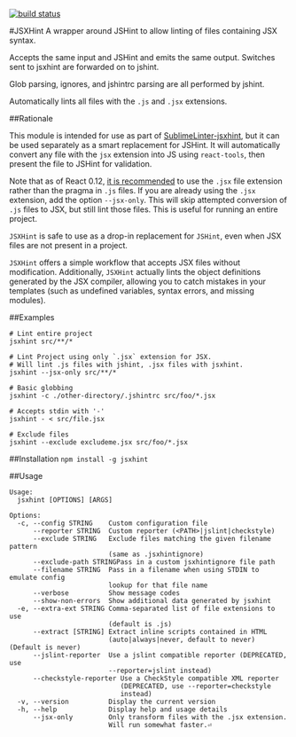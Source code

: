 [![build status](https://secure.travis-ci.org/STRML/JSXHint.png)](http://travis-ci.org/STRML/JSXHint)

#JSXHint
A wrapper around JSHint to allow linting of files containing JSX syntax.

Accepts the same input and JSHint and emits the same output. Switches sent to jsxhint
are forwarded on to jshint.

Glob parsing, ignores, and jshintrc parsing are all performed by jshint.

Automatically lints all files with the `.js` and `.jsx` extensions.

##Rationale

This module is intended for use as part of 
[SublimeLinter-jsxhint](https://github.com/SublimeLinter/SublimeLinter-jsxhint),
but it can be used separately as a smart replacement for JSHint. It will automatically convert any file with 
the `jsx` extension into JS using `react-tools`, then present the file to JSHint for validation. 

Note that as of React 0.12, [it is recommended](https://github.com/facebook/react/issues/832) to use the `.jsx`
file extension rather than the pragma in `.js` files. If you are already using the `.jsx` extension, add the option
`--jsx-only`. This will skip attempted conversion of `.js` files to JSX, but still lint those files.
This is useful for running an entire project.

`JSXHint` is safe to use as a drop-in replacement for `JSHint`, even when JSX files are not present in a project.

`JSXHint` offers a simple workflow that accepts JSX files without modification.
Additionally, `JSXHint` actually lints the object definitions generated by the JSX compiler, allowing you to catch 
mistakes in your templates (such as undefined variables, syntax errors, and missing modules).

##Examples

```
# Lint entire project
jsxhint src/**/*

# Lint Project using only `.jsx` extension for JSX.
# Will lint .js files with jshint, .jsx files with jsxhint.
jsxhint --jsx-only src/**/*

# Basic globbing
jsxhint -c ./other-directory/.jshintrc src/foo/*.jsx

# Accepts stdin with '-'
jsxhint - < src/file.jsx

# Exclude files
jsxhint --exclude excludeme.jsx src/foo/*.jsx 
```

##Installation
`npm install -g jsxhint`

##Usage

```
Usage:
  jsxhint [OPTIONS] [ARGS]

Options:
  -c, --config STRING    Custom configuration file
      --reporter STRING  Custom reporter (<PATH>|jslint|checkstyle)
      --exclude STRING   Exclude files matching the given filename pattern
                         (same as .jsxhintignore)
      --exclude-path STRINGPass in a custom jsxhintignore file path
      --filename STRING  Pass in a filename when using STDIN to emulate config
                         lookup for that file name
      --verbose          Show message codes
      --show-non-errors  Show additional data generated by jsxhint
  -e, --extra-ext STRING Comma-separated list of file extensions to use
                         (default is .js)
      --extract [STRING] Extract inline scripts contained in HTML
                         (auto|always|never, default to never)  (Default is never)
      --jslint-reporter  Use a jslint compatible reporter (DEPRECATED, use
                         --reporter=jslint instead)
      --checkstyle-reporter Use a CheckStyle compatible XML reporter
                            (DEPRECATED, use --reporter=checkstyle
                            instead)
  -v, --version          Display the current version
  -h, --help             Display help and usage details
      --jsx-only         Only transform files with the .jsx extension.
                         Will run somewhat faster.⏎
```
